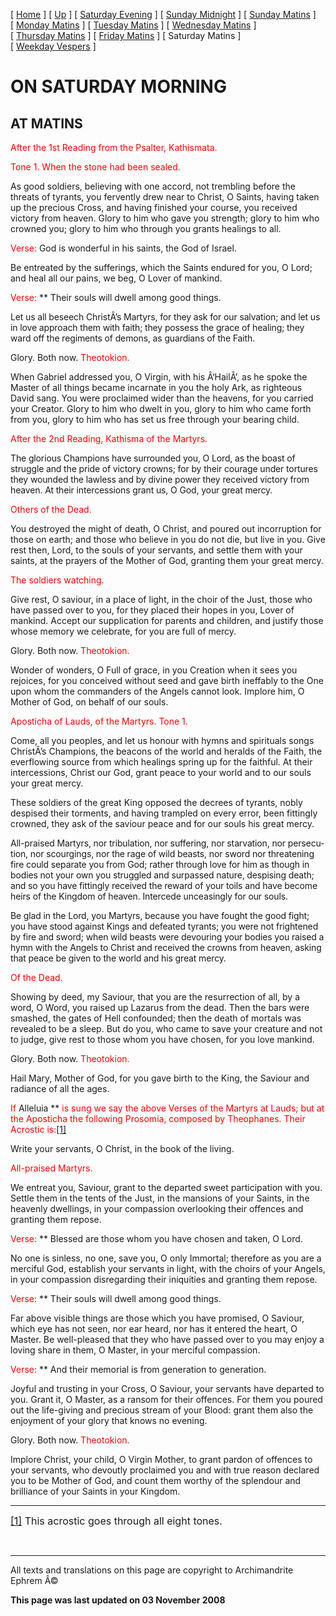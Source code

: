 \[ [Home](index.md) \] \[ [Up](tone1.md) \] \[ [Saturday Evening](sat1ec.md) \] \[ [Sunday Midnight](sun1nc.md) \] \[ [Sunday Matins](sun1mc.md) \] \[ [Monday Matins](monday_matins.md) \] \[ [Tuesday Matins](tuesday_matins1.md) \] \[ [Wednesday Matins](wednesday_matins.md) \] \[ [Thursday Matins](thursday_matins2.md) \] \[ [Friday Matins](friday_matins.md) \] \[ Saturday Matins \] \[ [Weekday Vespers](weekday_vespers.md) \]

<span style="mso-bidi-font-weight:normal"></span>

ON SATURDAY MORNING
===================

AT MATINS
---------

<span style="color:red">After the 1st Reading from the Psalter, Kathismata.</span>

<span style="color:red">Tone 1. When the stone had been sealed.</span>

As good soldiers, believing with one accord, not trembling before the threats of tyrants, you fervently drew near to Christ, O Saints, having taken up the precious Cross, and having finished your course, you received victory from heaven. Glory to him who gave you strength; glory to him who crowned you; glory to him who through you grants healings to all.

<span style="color:red;mso-bidi-font-style:italic">Verse: </span>God is wonderful in his saints, the God of Israel.

Be entreated by the sufferings, which the Saints endured for you, O Lord; and heal all our pains, we beg, O Lover of mankind.

<span style="color:red;mso-bidi-font-style:italic">Verse:</span> ** Their souls will dwell among good things.

<span style="letter-spacing:-.1pt">Let us all beseech ChristÂ’s Martyrs, for they ask for our salvation; and let us in love approach them with faith; they possess the grace of healing; they ward off the regiments of demons, as guardians of the Faith.</span>

Glory. Both now. <span style="color:red;mso-bidi-font-style:italic">Theotokion.</span>

When Gabriel addressed you, O Virgin, with his Â‘HailÂ’, as he spoke the Master of all things became incarnate in you the holy Ark, as righteous David sang. You were proclaimed wider than the heavens, for you carried your Creator. Glory to him who dwelt in you, glory to him who came forth from you, glory to him who has set us free through your bearing child.

<span style="color:red">After the 2nd Reading, Kathisma of the Martyrs.</span>

<span style="letter-spacing:-.1pt">The glorious Champions have surrounded you, O Lord, as the boast of struggle and the pride of victory crowns; for by their courage under tortures they wounded the lawless and by divine power they received victory from heaven. At their intercessions grant us, O God, your great mercy.</span>

<span style="color:red">Others of the Dead.</span>

You destroyed the might of death, O Christ, and poured out incorruption for those on earth; and those who believe in you do not die, but live in you. Give rest then, Lord, to the souls of your servants, and settle them with your saints, at the prayers of the Mother of God, granting them your great mercy.

<span style="color:red">The soldiers watching.</span>

Give rest, O saviour, in a place of light, in the choir of the Just, those who have passed over to you, for they placed their hopes in you, Lover of mankind. Accept our supplication for parents and children, and justify those whose memory we celebrate, for you are full of mercy.

Glory. Both now. <span style="color:red">Theotokion.</span>

Wonder of wonders, O Full of grace, in you Creation when it sees you rejoices, for you conceived without seed and gave birth ineffably to the One upon whom the commanders of the Angels cannot look. Implore him, O Mother of God, on behalf of our souls.

<span style="color:red">Aposticha of Lauds, of the Martyrs.
Tone 1.</span>

Come, all you peoples, and let us honour with hymns and spirituals songs ChristÂ’s Champions, the beacons of the world and heralds of the Faith, the everflowing source from which healings spring up for the faithful. At their intercessions, Christ our God, grant peace to your world and to our souls your great mercy.

These soldiers of the great King opposed the decrees of tyrants, nobly despised their torments, and having trampled on every error, been fittingly crowned, they ask of the saviour peace and for our souls his great mercy.

<span lang="EN-US" style="letter-spacing:-.1pt;mso-ansi-language:
EN-US">All-praised Martyrs, nor tribulation, nor suffering, nor starvation, nor persecution, nor scourgings, nor the rage of wild beasts, nor sword nor threatening fire could separate you from God; rather through love for him as though in bodies not your own you struggled and surpassed nature, despising death; and so you have fittingly received the reward of your toils and have become heirs of the Kingdom of heaven. Intercede unceasingly for our souls.</span>

<span style="letter-spacing:-.1pt">Be glad in the Lord, you Martyrs, because you have fought the good fight; you have stood against Kings and defeated tyrants; you were not frightened by fire and sword; when wild beasts were devouring your bodies you raised a hymn with the Angels to Christ and received the crowns from heaven, asking that peace be given to the world and his great mercy.</span>

<span style="color:red">Of the Dead.</span>

Showing by deed, my Saviour, that you are the resurrection of all, by a word, O Word, you raised up Lazarus from the dead. Then the bars were smashed, the gates of Hell confounded; then the death of mortals was revealed to be a sleep. But do you, who came to save your creature and not to judge, give rest to those whom you have chosen, for you love mankind.

Glory. Both now. <span style="color:red">Theotokion.</span>

Hail Mary, Mother of God, for you gave birth to the King, the Saviour and radiance of all the ages.

<span style="color:red;mso-bidi-font-style:italic">If </span>Alleluia ** <span style="color:red;mso-bidi-font-style:
italic">is sung we say the above Verses of the Martyrs at Lauds; but at the Aposticha the following Prosomia, composed by Theophanes. Their Acrostic is:<a href="#_ftn1" id="_ftnref1"><span class="MsoFootnoteReference" style="mso-special-character:footnote">[1]</span></a></span>

Write your servants, O Christ, in the book of the living.

<span style="color:red;font-style:normal;mso-bidi-font-style:italic">All-praised Martyrs.</span>

We entreat you, Saviour, grant to the departed sweet participation with you. Settle them in the tents of the Just, in the mansions of your Saints, in the heavenly dwellings, in your compassion overlooking their offences and granting them repose.

<span style="color:red;mso-bidi-font-style:italic">Verse:</span> ** Blessed are those whom you have chosen and taken, O Lord.

No one is sinless, no one, save you, O only Immortal; therefore as you are a merciful God, establish your servants in light, with the choirs of your Angels, in your compassion disregarding their iniquities and granting them repose.

<span style="color:red;mso-bidi-font-style:italic">Verse:</span> ** Their souls will dwell among good things.

Far above visible things are those which you have promised, O Saviour, which eye has not seen, nor ear heard, nor has it entered the heart, O Master. Be well-pleased that they who have passed over to you may enjoy a loving share in them, O Master, in your merciful compassion.

<span style="color:red;mso-bidi-font-style:italic">Verse:</span> ** And their memorial is from generation to generation.

Joyful and trusting in your Cross, O Saviour, your servants have departed to you. Grant it, O Master, as a ransom for their offences. For them you poured out the life-giving and precious stream of your Blood: grant them also the enjoyment of your glory that knows no evening.

Glory. Both now. <span style="color:red">Theotokion.</span>

Implore Christ, your child, O Virgin Mother, to grant pardon of offences to your servants, who devoutly proclaimed you and with true reason declared you to be Mother of God, and count them worthy of the splendour and brilliance of your Saints in your Kingdom.

------------------------------------------------------------------------

<a href="#_ftnref1" id="_ftn1"><span class="MsoFootnoteReference" style="mso-special-character: footnote; font-size: 12.0pt; mso-bidi-font-size: 10.0pt">[1]</span></a><span style="font-size:12.0pt;mso-bidi-font-size:10.0pt"> This acrostic goes through all eight tones.</span>

 

------------------------------------------------------------------------

All texts and translations on this page are copyright to
Archimandrite Ephrem Â©

**This page was last updated on 03 November 2008**
